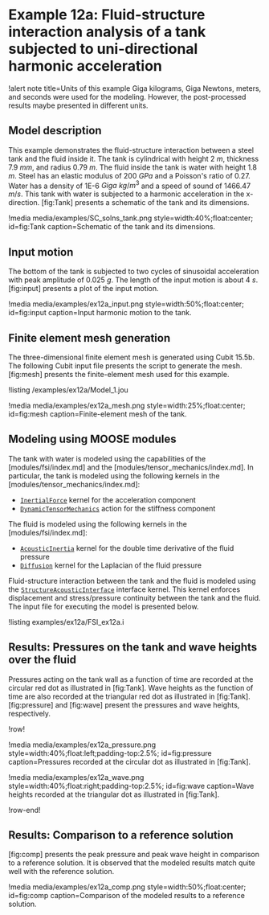 # Example 12a: Fluid-structure interaction analysis of a tank subjected to uni-directional harmonic acceleration

!alert note title=Units of this example
Giga kilograms, Giga Newtons, meters, and seconds were used for the modeling. However, the
post-processed results maybe presented in different units.

## Model description

This example demonstrates the fluid-structure interaction between a steel tank and
the fluid inside it. The tank is cylindrical with height 2 $m$, thickness 7.9 $mm$,
 and radius 0.79 $m$. The fluid inside the tank is water with height 1.8 $m$. Steel has an elastic
modulus of 200 $GPa$ and a Poisson's ratio of 0.27. Water has a density of 1E-6 $Giga~kg/m^3$
 and a speed of sound of 1466.47 $m/s$. This tank with water is subjected to a harmonic
 acceleration in the x-direction. [fig:Tank] presents a schematic of the tank and its dimensions.

!media media/examples/SC_solns_tank.png
  style=width:40%;float:center;
  id=fig:Tank
  caption=Schematic of the tank and its dimensions.

## Input motion

The bottom of the tank is subjected to two cycles of sinusoidal acceleration with
peak amplitude of 0.025 $g$. The length of the input motion is about 4 $s$. [fig:input] presents
 a plot of the input motion.

!media media/examples/ex12a_input.png
 style=width:50%;float:center;
 id=fig:input
 caption=Input harmonic motion to the tank.

## Finite element mesh generation

The three-dimensional finite element mesh is generated using Cubit 15.5b. The following
 Cubit input file presents the script to generate the mesh. [fig:mesh] presents the finite-element mesh used for this example.

!listing /examples/ex12a/Model_1.jou

!media media/examples/ex12a_mesh.png
 style=width:25%;float:center;
 id=fig:mesh
 caption=Finite-element mesh of the tank.

## Modeling using MOOSE modules

The tank with water is modeled using the capabilities of the [modules/fsi/index.md] and the [modules/tensor_mechanics/index.md]. In particular,
the tank is modeled using the following kernels in the [modules/tensor_mechanics/index.md]:

- [`InertialForce`](InertialForce.md) kernel for the acceleration component
- [`DynamicTensorMechanics`](DynamicTensorMechanicsAction.md) action for the stiffness component

The fluid is modeled using the following kernels in the [modules/fsi/index.md]:

- [`AcousticInertia`](AcousticInertia.md) kernel for the double time derivative of the fluid pressure
- [`Diffusion`](Diffusion.md) kernel for the Laplacian of the fluid pressure

Fluid-structure interaction between the tank and the fluid is modeled using the [`StructureAcousticInterface`](StructureAcousticInterface.md)
 interface kernel. This kernel enforces displacement and stress/pressure continuity
 between the tank and the fluid. The input file for executing the model is presented below.

!listing examples/ex12a/FSI_ex12a.i

## Results: Pressures on the tank and wave heights over the fluid

Pressures acting on the tank wall as a function of time are recorded at the circular
red dot as illustrated in [fig:Tank]. Wave heights as the function of time are also
recorded at the triangular red dot as illustrated in [fig:Tank]. [fig:pressure] and [fig:wave]
 present the pressures and wave heights, respectively.

!row!

!media media/examples/ex12a_pressure.png
  style=width:40%;float:left;padding-top:2.5%;
  id=fig:pressure
  caption=Pressures recorded at the circular dot as illustrated in [fig:Tank].

!media media/examples/ex12a_wave.png
  style=width:40%;float:right;padding-top:2.5%;
  id=fig:wave
  caption=Wave heights recorded at the triangular dot as illustrated in [fig:Tank].

!row-end!

## Results: Comparison to a reference solution

[fig:comp] presents the peak pressure and peak wave height in comparison to a reference solution.
 It is observed that the modeled results match quite well with the reference solution.

!media media/examples/ex12a_comp.png
  style=width:50%;float:center;
  id=fig:comp
  caption=Comparison of the modeled results to a reference solution.

